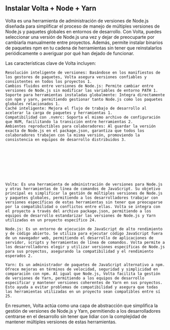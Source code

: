 <h2>Instalar Volta + Node + Yarn</h2>

Volta es una herramienta de administración de versiones de Node.js diseñada para simplificar el proceso de manejo de múltiples versiones de Node.js y paquetes globales en entornos de desarrollo. Con Volta, puedes seleccionar una versión de Node.js una vez y dejar de preocuparte por cambiarla manualmente entre proyectos. Además, permite instalar binarios de paquetes npm en tu cadena de herramientas sin tener que reinstalarlos periódicamente o averiguar por qué han dejado de funcionar.

Las características clave de Volta incluyen:

    Resolución inteligente de versiones: Basándose en los manifiestos de los gestores de paquetes, Volta asegura versiones confiables y consistentes en todos los proyectos 1.
    Cambios fluidos entre versiones de Node.js: Permite cambiar entre versiones de Node.js sin modificar las variables de entorno PATH 1.
    Soporte para herramientas instaladas globalmente: Integra directamente con npm y yarn, permitiendo gestionar tanto Node.js como los paquetes globales relacionados 1.
    Caché inteligente: Mejora el flujo de trabajo de desarrollo al acelerar la carga de paquetes y herramientas 1.
    Compatibilidad con .nvmrc: Soporta el mismo archivo de configuración que NVM, facilitando la transición entre herramientas 2.
    Ambientes reproductibles para colaboradores: Al guardar la versión exacta de Node.js en el package.json, garantiza que todos los colaboradores trabajen con la misma versión, promoviendo la consistencia en equipos de desarrollo distribuidos 3.









    Volta: Es una herramienta de administración de versiones para Node.js y otras herramientas de línea de comandos de JavaScript. Su objetivo principal es simplificar la gestión de múltiples versiones de Node.js y paquetes globales, permitiendo a los desarrolladores trabajar con versiones específicas de estas herramientas sin tener que preocuparse por la compatibilidad o conflictos entre ellas. Volta se integra con el proyecto a través del archivo package.json, permitiendo a los equipos de desarrollo estandarizar las versiones de Node.js y Yarn utilizadas en un proyecto específico 24.

    Node.js: Es un entorno de ejecución de JavaScript de alto rendimiento y de código abierto. Se utiliza para ejecutar código JavaScript fuera de un navegador web, permitiendo el desarrollo de aplicaciones de servidor, scripts y herramientas de línea de comandos. Volta permite a los desarrolladores elegir y utilizar versiones específicas de Node.js para sus proyectos, asegurando la compatibilidad y el rendimiento esperados 2.

    Yarn: Es un administrador de paquetes de JavaScript alternativo a npm. Ofrece mejoras en términos de velocidad, seguridad y simplicidad en comparación con npm. Al igual que Node.js, Volta facilita la gestión de versiones de Yarn, permitiendo a los equipos de desarrollo especificar y mantener versiones coherentes de Yarn en sus proyectos. Esto ayuda a evitar problemas de compatibilidad y asegura que todas las herramientas utilizadas en un proyecto sean compatibles entre sí 25.

En resumen, Volta actúa como una capa de abstracción que simplifica la gestión de versiones de Node.js y Yarn, permitiendo a los desarrolladores centrarse en el desarrollo sin tener que lidiar con la complejidad de mantener múltiples versiones de estas herramientas.

<!--
Agregar alias en la terminal para ajusta la imagen a la caja del neofetch

alias neofetch="neofetch --size none"
--!>
